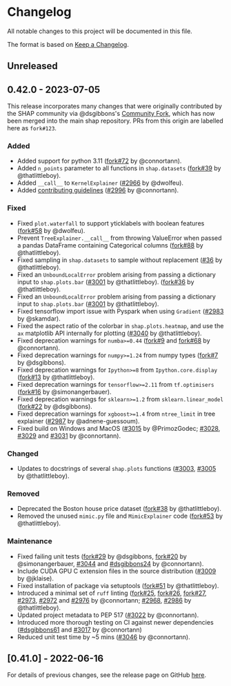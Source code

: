 # Changelog

All notable changes to this project will be documented in this file.

The format is based on [Keep a Changelog](https://keepachangelog.com/en/1.0.0/).

## Unreleased
<!--Changes from new PRs should be put in this section-->

## 0.42.0 - 2023-07-05

This release incorporates many changes that were originally contributed by the SHAP
community via @dsgibbons's [Community Fork][fork], which has now been merged
into the main shap repository. PRs from this origin are labelled here as `fork#123`.

[fork]: https://github.com/slundberg/shap/discussions/2942

### Added

- Added support for python 3.11
  ([fork#72](https://github.com/dsgibbons/shap/pull/72) by @connortann).
- Added `n_points` parameter to all functions in `shap.datasets`
  ([fork#39](https://github.com/dsgibbons/shap/pull/39) by @thatlittleboy).
- Added `__call__` to `KernelExplainer`
  ([#2966](https://github.com/slundberg/shap/pull/2966) by @dwolfeu).
- Added [contributing guidelines][contrib-guide]
  ([#2996](https://github.com/slundberg/shap/pull/2996) by @connortann).

[contrib-guide]: [https://github.com/slundberg/shap/blob/master/CONTRIBUTING.md]

### Fixed

- Fixed `plot.waterfall` to support yticklabels with boolean features
  ([fork#58](https://github.com/dsgibbons/shap/pull/58) by @dwolfeu).
- Prevent `TreeExplainer.__call__` from throwing ValueError when passed a pandas
  DataFrame containing Categorical columns
  ([fork#88](https://github.com/dsgibbons/shap/pull/88) by @thatlittleboy).
- Fixed sampling in `shap.datasets` to sample without replacement
  ([#36](https://github.com/dsgibbons/shap/pull/36) by @thatlittleboy).
- Fixed an `UnboundLocalError` problem arising from passing a dictionary input to `shap.plots.bar`
  ([#3001](https://github.com/slundberg/shap/pull/3001) by @thatlittleboy).
  ([fork#36](https://github.com/dsgibbons/shap/pull/36) by @thatlittleboy).
- Fixed an `UnboundLocalError` problem arising from passing a dictionary input
  to `shap.plots.bar`
  ([#3001](https://github.com/slundberg/shap/pull/3000) by @thatlittleboy).
- Fixed tensorflow import issue with Pyspark when using `Gradient`
  ([#2983](https://github.com/slundberg/shap/pull/2983) by @skamdar).
- Fixed the aspect ratio of the colorbar in `shap.plots.heatmap`, and use the
  `ax` matplotlib API internally for plotting
  ([#3040](https://github.com/slundberg/shap/pull/3040) by @thatlittleboy).
- Fixed deprecation warnings for `numba>=0.44`
  ([fork#9](https://github.com/dsgibbons/shap/pull/9) and
  [fork#68](https://github.com/dsgibbons/shap/pull/68) by @connortann).
- Fixed deprecation warnings for `numpy>=1.24` from numpy types
  ([fork#7](https://github.com/dsgibbons/shap/pull/7) by @dsgibbons).
- Fixed deprecation warnings for `Ipython>=8` from `Ipython.core.display`
  ([fork#13](https://github.com/dsgibbons/shap/pull/13) by @thatlittleboy).
- Fixed deprecation warnings for `tensorflow>=2.11` from `tf.optimisers`
  ([fork#16](https://github.com/dsgibbons/shap/pull/16) by @simonangerbauer).
- Fixed deprecation warnings for `sklearn>=1.2` from `sklearn.linear_model`
  ([fork#22](https://github.com/dsgibbons/shap/pull/22) by @dsgibbons).
- Fixed deprecation warnings for `xgboost>=1.4` from `ntree_limit` in tree explainer
  ([#2987](https://github.com/slundberg/shap/pull/2987) by @adnene-guessoum).
- Fixed build on Windows and MacOS
  ([#3015](https://github.com/slundberg/shap/pull/3015) by @PrimozGodec;
  [#3028](https://github.com/slundberg/shap/pull/3028),
  [#3029](https://github.com/slundberg/shap/pull/3029) and
  [#3031](https://github.com/slundberg/shap/pull/3031) by @connortann).

### Changed

- Updates to docstrings of several `shap.plots` functions
  ([#3003](https://github.com/slundberg/shap/pull/3003),
   [#3005](https://github.com/slundberg/shap/pull/3005) by @thatlittleboy).

### Removed

- Deprecated the Boston house price dataset
  ([fork#38](https://github.com/dsgibbons/shap/pull/38) by @thatlittleboy).
- Removed the unused `mimic.py` file and `MimicExplainer` code
  ([fork#53](https://github.com/dsgibbons/shap/pull/53) by @thatlittleboy).

### Maintenance

- Fixed failing unit tests
  ([fork#29](https://github.com/dsgibbons/shap/pull/29) by @dsgibbons,
   [fork#20](https://github.com/dsgibbons/shap/pull/20) by @simonangerbauer,
   [#3044](https://github.com/slundberg/shap/pull/3044) and
   [#dsgibbons24](https://github.com/dsgibbons/shap/pull/24) by @connortann).
- Include CUDA GPU C extension files in the source distribution
  ([#3009](https://github.com/slundberg/shap/pull/3009) by @jklaise).
- Fixed installation of package via setuptools
  ([fork#51](https://github.com/dsgibbons/shap/pull/51) by @thatlittleboy).
- Introduced a minimal set of `ruff` linting
  ([fork#25](https://github.com/dsgibbons/shap/pull/25),
   [fork#26](https://github.com/dsgibbons/shap/pull/26),
   [fork#27](https://github.com/dsgibbons/shap/pull/27),
   [#2973](https://github.com/slundberg/shap/pull/2973),
   [#2972](https://github.com/slundberg/shap/pull/2972) and
   [#2976](https://github.com/slundberg/shap/pull/2976) by @connortann;
   [#2968](https://github.com/slundberg/shap/pull/2968),
   [#2986](https://github.com/slundberg/shap/pull/2986) by @thatlittleboy).
- Updated project metadata to PEP 517
  ([#3022](https://github.com/slundberg/shap/pull/3022) by @connortann).
- Introduced more thorough testing on CI against newer dependencies
  ([#dsgibbons61](https://github.com/dsgibbons/shap/pull/61) and
   [#3017](https://github.com/slundberg/shap/pull/3017)
  by @connortann)
- Reduced unit test time by ~5 mins
  ([#3046](https://github.com/slundberg/shap/pull/3046) by @connortann).

## [0.41.0] - 2022-06-16

For details of previous changes, see the release page on GitHub
[here](https://github.com/slundberg/shap/releases).

